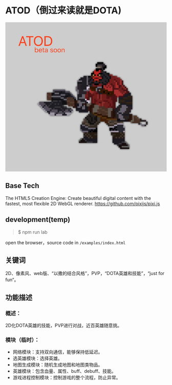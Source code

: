 # ATOD（倒过来读就是DOTA)

![](./welcome.jpg)

## Base Tech
The HTML5 Creation Engine: Create beautiful digital content with the fastest, most flexible 2D WebGL renderer. 
https://github.com/pixijs/pixi.js

## development(temp)

> $ npm run lab 

open the browser，source code in `/examples/index.html`

## 关键词
2D、像素风、web版、“以撒的结合风格”，PVP，“DOTA英雄和技能”，“just for fun“。

## 功能描述
### 概述：
2D化DOTA英雄的技能，PVP进行对战，近百英雄随意挑。

### 模块（临时）：

* 网络模块：支持双向通信，能够保持低延迟。
* 选英雄模块：选择英雄。
* 地图生成模块：随机生成地图和地图类物品。
* 英雄模块：包含血量、属性、buff、debuff、技能。
* 游戏进程控制模块：控制游戏的整个流程，防止异常。